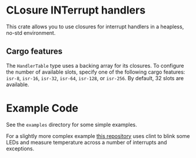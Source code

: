 # CLosure INTerrupt handlers

This crate allows you to use closures for interrupt handlers in a
heapless, no-std environment.

## Cargo features
The `HandlerTable` type uses a backing array for its closures. To
configure the number of available slots, specify one of the following
cargo features: `isr-8`, `isr-16`, `isr-32`, `isr-64`, `isr-128`, or
`isr-256`. By default, 32 slots are available.

# Example Code

See the `examples` directory for some simple examples.

For a slightly more complex example [this
repository](https://github.com/bjc/nrf52-demo.git) uses clint to blink
some LEDs and measure temperature across a number of interrupts and
exceptions.
